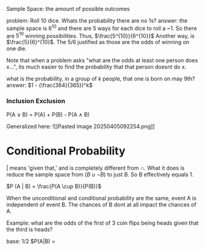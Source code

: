 
Sample Space: the amount of possible outcomes

problem: Roll 10 dice. Whats the probability there are no 1s?
answer: the sample space is $6^{10}$ and there are 5 ways for each dice to roll a ~1. So there are $5^{10}$ winning possibilities. Thus, $\frac{5^{10}}{6^{10}}$
Another way, is $\frac{5}{6}^{10}$. The 5/6 justified as those are the odds of winning on one die.

Note that when a problem asks "what are the odds at least one person does x...", its much easier to find the probability that that person doesnt do x.

what is the probability, in a group of $k$ people, that one is born on may 9th? 
answer: $1 - (\frac{364}{365})^k$

### Inclusion Exclusion

P(A $\lor$ B) = P(A) + P(B) - P(A $\land$ B)

Generalized here:
![[Pasted image 20250405092254.png]]
# Conditional Probability
| means 'given that,' and is completely different from $\cap$. What it does is reduce the sample space from $(B \cup \lnot B)$ to just B. So B effectively equals 1.

$P (A | B) = \frac{P(A \cup B)}{P(B)}$

When the unconditional and conditional probability are the same, event A is independent of event B. The chances of B dont at all impact the chances of A.

Example: what are the odds of the first of 3 coin flips being heads given that the third is heads?

base: 1/2
$P(A|B) = 
